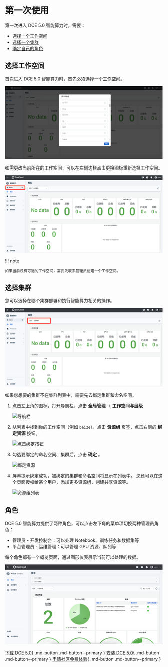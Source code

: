 # 第一次使用

第一次进入 DCE 5.0 智能算力时，需要：

- [选择一个工作空间](#_2)
- [选择一个集群](#_3)
- [确定自己的角色](#_4)

## 选择工作空间

首次进入 DCE 5.0 智能算力时，首先必须选择一个[工作空间](../../ghippo/user-guide/workspace/workspace.md)。

![选择工作空间](../images/workspace.png)

如需更改当前所在的工作空间，可以在左侧边栏点击更换图标重新选择工作空间。

![更改工作空间](../images/change-ws.png)

!!! note

    如果当前没有可选的工作空间，需要先联系管理员创建一个工作空间。

## 选择集群

您可以选择在哪个集群部署和执行智能算力相关的操作。

![选择集群](../images/cluster.png)

如果您想要的集群不在集群列表中，需要先去绑定集群和命名空间。

1. 点击左上角的图标，打开导航栏，点击 **全局管理** -> **工作空间与层级**

    ![导航栏](../images/bind01.png)

1. 从列表中找到你的工作空间（例如 `baize`），点击 **资源组** 页签，点击右侧的 **绑定资源** 按钮。

    ![点击绑定按钮](../images/bind02.png)

1. 勾选要绑定的命名空间、集群后，点击 **确定** 。

    ![绑定资源](../images/bind03.png)

1. 屏幕提示绑定成功，被绑定的集群和命名空间将显示在列表中。
   您还可以在这个页面授权给某个用户，添加更多资源组，创建共享资源等。

    ![资源组列表](../images/bind04.png)

## 角色

DCE 5.0 智能算力提供了两种角色，可以点击左下角的菜单项切换两种管理员角色：

- 管理员 - 开发控制台：可以处理 Notebook、训练任务和数据集等
- 平台管理员 - 运维管理：可以管理 GPU 资源、队列等

每个角色都有一个概览页面，通过图形仪表展示当前可以处理的数据。

![运维概览](../images/oam-overview.png)

[下载 DCE 5.0](../../download/index.md){ .md-button .md-button--primary }
[安装 DCE 5.0](../../install/index.md){ .md-button .md-button--primary }
[申请社区免费体验](../../dce/license0.md){ .md-button .md-button--primary }
